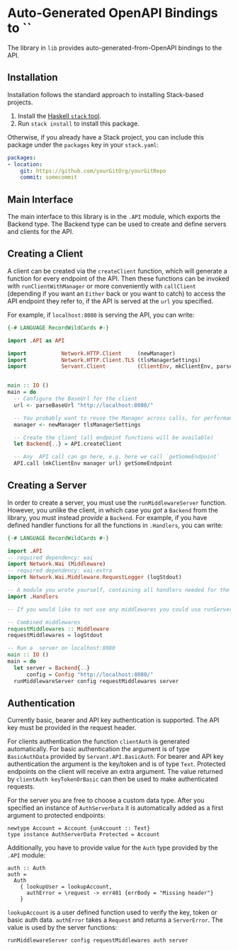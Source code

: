 # Auto-Generated OpenAPI Bindings to ``

The library in `lib` provides auto-generated-from-OpenAPI bindings to the  API.

## Installation

Installation follows the standard approach to installing Stack-based projects.

1. Install the [Haskell `stack` tool](http://docs.haskellstack.org/en/stable/README).
2. Run `stack install` to install this package.

Otherwise, if you already have a Stack project, you can include this package under the `packages` key in your `stack.yaml`:
```yaml
packages:
- location:
    git: https://github.com/yourGitOrg/yourGitRepo
    commit: somecommit
```

## Main Interface

The main interface to this library is in the `.API` module, which exports the Backend type. The Backend
type can be used to create and define servers and clients for the API.

## Creating a Client

A client can be created via the `createClient` function, which will generate a function for every endpoint of the API.
Then these functions can be invoked with `runClientWithManager` or more conveniently with `callClient`
(depending if you want an `Either` back or you want to catch) to access the API endpoint they refer to, if the API is served
at the `url` you specified.

For example, if `localhost:8080` is serving the  API, you can write:

```haskell
{-# LANGUAGE RecordWildCards #-}

import .API as API

import           Network.HTTP.Client     (newManager)
import           Network.HTTP.Client.TLS (tlsManagerSettings)
import           Servant.Client          (ClientEnv, mkClientEnv, parseBaseUrl)


main :: IO ()
main = do
  -- Configure the BaseUrl for the client
  url <- parseBaseUrl "http://localhost:8080/"

  -- You probably want to reuse the Manager across calls, for performance reasons
  manager <- newManager tlsManagerSettings

  -- Create the client (all endpoint functions will be available)
  let Backend{..} = API.createClient

  -- Any  API call can go here, e.g. here we call `getSomeEndpoint`
  API.call (mkClientEnv manager url) getSomeEndpoint
```

## Creating a Server

In order to create a server, you must use the `runMiddlewareServer` function. However, you unlike the client, in which case you *got* a `Backend`
from the library, you must instead *provide* a `Backend`. For example, if you have defined handler functions for all the
functions in `.Handlers`, you can write:

```haskell
{-# LANGUAGE RecordWildCards #-}

import .API
-- required dependency: wai
import Network.Wai (Middleware)
-- required dependency: wai-extra
import Network.Wai.Middleware.RequestLogger (logStdout)

-- A module you wrote yourself, containing all handlers needed for the Backend type.
import .Handlers

-- If you would like to not use any middlewares you could use runServer instead

-- Combined middlewares
requestMiddlewares :: Middleware
requestMiddlewares = logStdout

-- Run a  server on localhost:8080
main :: IO ()
main = do
  let server = Backend{..}
      config = Config "http://localhost:8080/"
  runMiddlewareServer config requestMiddlewares server
```

## Authentication

Currently basic, bearer and API key authentication is supported. The API key must be provided
in the request header.

For clients authentication the function `clientAuth` is generated automatically. For basic
authentication the argument is of type `BasicAuthData` provided by `Servant.API.BasicAuth`.
For bearer and API key authentication the argument is the key/token and is of type `Text`.
Protected endpoints on the client will receive an extra argument. The value returned by
`clientAuth keyTokenOrBasic` can then be used to make authenticated requests.

For the server you are free to choose a custom data type. After you specified an instance of
`AuthServerData` it is automatically added as a first argument to protected endpoints:

```
newtype Account = Account {unAccount :: Text}
type instance AuthServerData Protected = Account
```

Additionally, you have to provide value for the `Auth` type provided by the
`.API` module:

```
auth :: Auth
auth =
  Auth
    { lookupUser = lookupAccount,
      authError = \request -> err401 {errBody = "Missing header"}
    }
```

`lookupAccount` is a user defined function used to verify the key, token or basic auth data.
`authError` takes a `Request` and returns a `ServerError`. The value is used by the server
functions:

```
runMiddlewareServer config requestMiddlewares auth server
```
